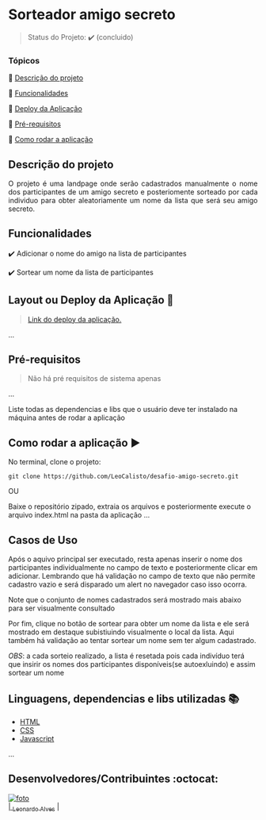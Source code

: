 <h1>Sorteador amigo secreto</h1> 

> Status do Projeto: :heavy_check_mark: (concluido)

### Tópicos 

:small_blue_diamond: [Descrição do projeto](#descrição-do-projeto)

:small_blue_diamond: [Funcionalidades](#funcionalidades)

:small_blue_diamond: [Deploy da Aplicação](#deploy-da-aplicação-dash)

:small_blue_diamond: [Pré-requisitos](#pré-requisitos)

:small_blue_diamond: [Como rodar a aplicação](#como-rodar-a-aplicação-arrow_forward)

## Descrição do projeto 

<p align="justify">
  O projeto é uma landpage onde serão cadastrados manualmente o nome dos participantes de um amigo secreto e posteriomente sorteado por cada individuo para obter aleatoriamente um nome da lista que será seu amigo secreto.
</p>

## Funcionalidades

:heavy_check_mark: Adicionar o nome do amigo na lista de participantes

:heavy_check_mark: Sortear um nome da lista de participantes


## Layout ou Deploy da Aplicação :dash:

> [Link do deploy da aplicação.](https://leocalisto.github.io/desafio-amigo-secreto/)

... 


## Pré-requisitos

>Não há pré requisitos de sistema apenas

...

Liste todas as dependencias e libs que o usuário deve ter instalado na máquina antes de rodar a aplicação 

## Como rodar a aplicação :arrow_forward:

No terminal, clone o projeto: 

```
git clone https://github.com/LeoCalisto/desafio-amigo-secreto.git
```

OU

Baixe o repositório zipado, extraia os arquivos e posteriormente execute o arquivo index.html na pasta da aplicação
... 

## Casos de Uso

Após o aquivo principal ser executado, resta apenas inserir o nome dos participantes individualmente no campo de texto e posteriormente clicar em adicionar. Lembrando que há validação no campo de texto que não permite cadastro vazio e será disparado um alert no navegador caso isso ocorra.

Note que o conjunto de nomes cadastrados será mostrado mais abaixo para ser visualmente consultado

Por fim, clique no botão de sortear para obter um nome da lista e ele será mostrado em destaque subistiuindo visualmente o local da lista. Aqui também há validação ao tentar sortear um nome sem ter algum cadastrado.

*OBS*: a cada sorteio realizado, a lista é resetada pois cada indivíduo terá que insirir os nomes dos participantes disponíveis(se autoexluindo) e assim sortear um nome


## Linguagens, dependencias e libs utilizadas :books:

- [HTML](https://www.w3.org/html/)
- [CSS](https://www.w3.org/Style/CSS/Overview.en.html)
- [Javascript](https://developer.mozilla.org/en-US/docs/Web/JavaScript)

...

## Desenvolvedores/Contribuintes :octocat:



[![foto](https://github.com/user-attachments/assets/e824f444-4863-47b0-8c4b-c3c4b5528a1f)<br>| <sub>Leonardo Alves</sub>](https://github.com/LeoCalisto) |
